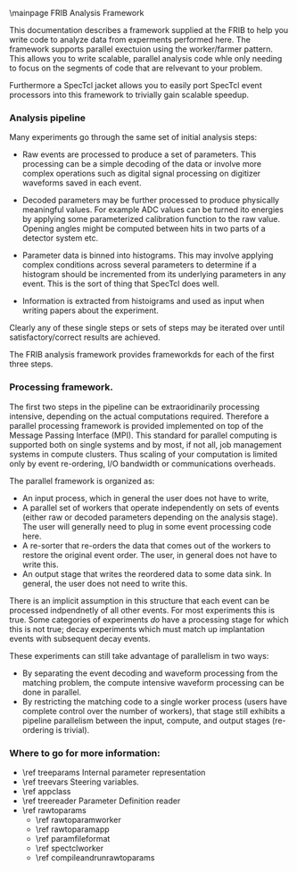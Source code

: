 \mainpage FRIB Analysis Framework

This documentation describes a framework supplied at the FRIB to help you
write code to analyze data from experments performed here.  The framework
supports parallel exectuion using the worker/farmer pattern.  This allows you
to write scalable, parallel analysis code whle only needing to focus on the
segments of code that are relvevant to your problem.

Furthermore a SpecTcl jacket allows you to easily port SpecTcl event processors
into this framework to trivially gain scalable speedup.

### Analysis pipeline

Many experiments go through the same set of initial analysis steps:

*   Raw events are processed to produce a set of parameters.  This processing
can be a simple decoding of the data or involve more complex operations such as
digital signal processing on digitizer waveforms saved in each event.

*   Decoded parameters may be further processed to produce physically meaningful
values.  For example ADC values can be turned ito energies by applying some
parameterized calibration function to the raw value.  Opening angles might be
computed between hits in two parts of a detector system etc.

*  Parameter data is binned into histograms.  This may involve applying complex
conditions across several parameters to determine if a histogram should be incremented
from its underlying parameters in any event.  This is the sort of thing that
SpecTcl does well.

*   Information is extracted from histoigrams and used as input when writing
papers about the experiment.

Clearly any of these single steps or sets of steps may be iterated over until
satisfactory/correct results are achieved.

The FRIB analysis framework provides frameworkds for each of the first three
steps.

### Processing framework.

The first two steps in the pipeline can be extraoridinarily processing intensive,
depending on the actual computations required.   Therefore a parallel processing
framework is provided implemented on top of the Message Passing Interface (MPI).
This standard for parallel computing is supported both on single systems and by
most, if not all, job management systems in compute clusters.   Thus scaling
of your computation is limited only by event re-ordering, I/O bandwidth or
communications overheads.

The parallel framework is organized as:

*  An input process, which in general the user does not have to write,
*  A parallel set of workers that operate independently on sets of events (either raw or
decoded parameters depending on the analysis stage).  The user will generally need
to plug in some event processing code here.
*  A re-sorter that re-orders the data that comes out of the workers to restore
the original event order.  The user, in general does not have to write this.
*  An output stage that writes the reordered data to some data sink.  In general,
the user does not need to write this.

There is an implicit assumption in this structure that each event can be processed
indpendnetly of all other events.   For most experiments this is true.  Some
categories of experiments *do* have a processing stage for which this is not true;
decay experiments which must match up implantation events with subsequent decay events.

These experiments can still take advantage of parallelism in two ways:

*  By separating the event decoding and waveform processing from the matching problem,
the compute intensive waveform processing can be done in parallel.
*  By restricting the matching code to a single worker process (users have complete
control over the number of workers), that stage still exhibits a pipeline parallelism
between the input, compute, and output stages (re-ordering is trivial).

### Where to go for more information:

*  \ref treeparams Internal parameter representation  
*  \ref treevars    Steering variables.
*  \ref appclass 
*  \ref treereader Parameter Definition reader
*  \ref rawtoparams
    *    \ref rawtoparamworker 
    *    \ref rawtoparamapp
    *    \ref paramfileformat 
    *    \ref spectclworker 
    *    \ref compileandrunrawtoparams 
    
